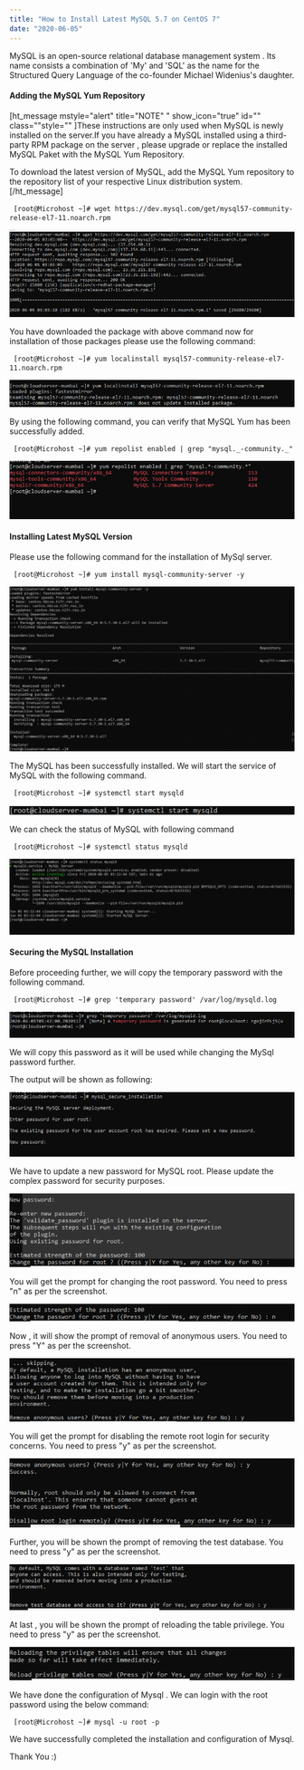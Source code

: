 ```yaml
---
title: "How to Install Latest MySQL 5.7 on CentOS 7"
date: "2020-06-05"
---
```


MySQL is an open-source relational database management system . Its name consists a combination of 'My' and 'SQL' as the name for the Structured Query Language of the co-founder Michael Widenius's daughter.

#### **Adding the MySQL Yum Repository**

\[ht\_message mstyle="alert" title="NOTE" " show\_icon="true" id="" class=""style="" \]These instructions are only used when MySQL is newly installed on the server.If you have already a MySQL installed using a third-party RPM package on the server , please upgrade or replace the installed MySQL Paket with the MySQL Yum Repository.

To download the latest version of MySQL, add the MySQL Yum repository to the repository list of your respective Linux distribution system.\[/ht\_message\]

```
 [root@Microhost ~]# wget https://dev.mysql.com/get/mysql57-community-release-el7-11.noarch.rpm 
```

![](images/my2.png)

You have downloaded the package with above command now for installation of those packages please use the following command:

```
 [root@Microhost ~]# yum localinstall mysql57-community-release-el7-11.noarch.rpm
```

![](images/my3.png)

By using the following command, you can verify that MySQL Yum has been successfully added.

```
 [root@Microhost ~]# yum repolist enabled | grep "mysql._-community._"
```

![](images/my1.png)

#### **Installing Latest MySQL Version**

Please use the following command for the installation of MySql server.

```
 [root@Microhost ~]# yum install mysql-community-server -y 
```

![](images/my4-1024x591.png)

The MySQL has been successfully installed. We will start the service of MySQL with the following command.

```
 [root@Microhost ~]# systemctl start mysqld
```

![](images/my5.png)

We can check the status of MySQL with following command

```
 [root@Microhost ~]# systemctl status mysqld
```

![](images/my6-1024x272.png)

#### **Securing the MySQL Installation**

Before proceeding further, we will copy the temporary password with the following command.

```
 [root@Microhost ~]# grep 'temporary password' /var/log/mysqld.log
```

![](images/my7.png)

We will copy this password as it will be used while changing the MySql password further.

The output will be shown as following:

![](images/my9.png)

We have to update a new password for MySQL root. Please update the complex password for security purposes.

![](images/my10.png)

You will get the prompt for changing the root password. You need to press "n" as per the screenshot.

![](images/my11.png)

Now , it will show the prompt of removal of anonymous users. You need to press "Y" as per the screenshot.

![](images/my12.png)

You will get the prompt for disabling the remote root login for security concerns. You need to press "y" as per the screenshot.

![](images/my13.png)

Further, you will be shown the prompt of removing the test database. You need to press "y" as per the screenshot.

![](images/my14.png)

At last , you will be shown the prompt of reloading the table privilege. You need to press "y" as per the screenshot.

![](images/my15.png)

We have done the configuration of Mysql . We can login with the root password using the below command:

```
 [root@Microhost ~]# mysql -u root -p 
```

We have successfully completed the installation and configuration of Mysql.

Thank You :)
